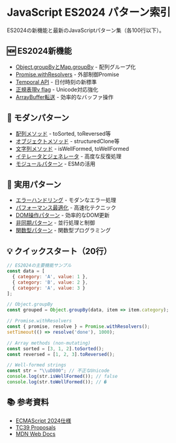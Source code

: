 # JavaScript ES2024 パターン索引

ES2024の新機能と最新のJavaScriptパターン集（各100行以下）。

## 🆕 ES2024新機能

- [Object.groupByとMap.groupBy](./groupby-methods.md) - 配列グループ化
- [Promise.withResolvers](./promise-withresolvers.md) - 外部制御Promise
- [Temporal API](./temporal-api.md) - 日付時刻の新標準
- [正規表現v flag](./regexp-v-flag.md) - Unicode対応強化
- [ArrayBuffer転送](./arraybuffer-transfer.md) - 効率的なバッファ操作

## 🔧 モダンパターン

- [配列メソッド](./array-methods.md) - toSorted, toReversed等
- [オブジェクトメソッド](./object-methods.md) - structuredClone等
- [文字列メソッド](./string-methods.md) - isWellFormed, toWellFormed
- [イテレータとジェネレータ](./iterator-generator.md) - 高度な反復処理
- [モジュールパターン](./module-patterns.md) - ESMの活用

## 🎯 実用パターン

- [エラーハンドリング](./error-handling.md) - モダンなエラー処理
- [パフォーマンス最適化](./performance-optimization.md) - 高速化テクニック
- [DOM操作パターン](./dom-patterns.md) - 効率的なDOM更新
- [非同期パターン](./async-patterns.md) - 並行処理と制御
- [関数型パターン](./functional-patterns.md) - 関数型プログラミング

## 💡 クイックスタート（20行）

```javascript
// ES2024の主要機能サンプル
const data = [
  { category: 'A', value: 1 },
  { category: 'B', value: 2 },
  { category: 'A', value: 3 }
];

// Object.groupBy
const grouped = Object.groupBy(data, item => item.category);

// Promise.withResolvers
const { promise, resolve } = Promise.withResolvers();
setTimeout(() => resolve('done'), 1000);

// Array methods (non-mutating)
const sorted = [3, 1, 2].toSorted();
const reversed = [1, 2, 3].toReversed();

// Well-formed strings
const str = "\\uD800"; // 不正なUnicode
console.log(str.isWellFormed()); // false
console.log(str.toWellFormed()); // �
```

## 📚 参考資料

- [ECMAScript 2024仕様](https://tc39.es/ecma262/)
- [TC39 Proposals](https://github.com/tc39/proposals)
- [MDN Web Docs](https://developer.mozilla.org/)